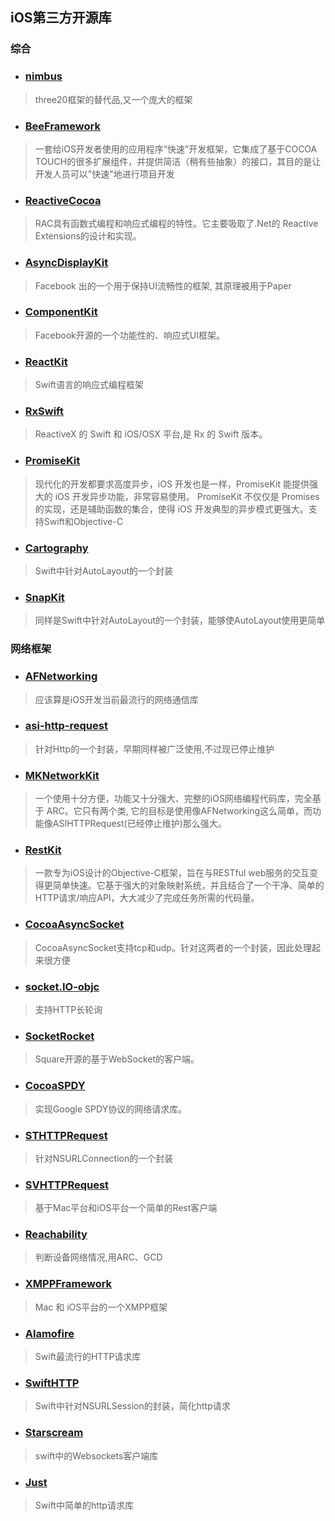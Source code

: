 ## iOS第三方开源库

### 综合
* ### [nimbus](https://github.com/jverkoey/nimbus)
> three20框架的替代品,又一个庞大的框架

* ### [BeeFramework](https://github.com/gavinkwoe/BeeFramework)
> 一套给iOS开发者使用的应用程序“快速”开发框架，它集成了基于COCOA TOUCH的很多扩展组件，并提供简洁（稍有些抽象）的接口，其目的是让开发人员可以"快速"地进行项目开发

* ### [ReactiveCocoa](https://github.com/ReactiveCocoa/ReactiveCocoa)
> RAC具有函数式编程和响应式编程的特性。它主要吸取了.Net的 Reactive Extensions的设计和实现。

* ### [AsyncDisplayKit](https://github.com/facebook/AsyncDisplayKit)
> Facebook 出的一个用于保持UI流畅性的框架, 其原理被用于Paper

* ### [ComponentKit](https://github.com/facebook/componentkit)
> Facebook开源的一个功能性的、响应式UI框架。

* ### [ReactKit](https://github.com/ReactKit/ReactKit)
> Swift语言的响应式编程框架

* ### [RxSwift](https://github.com/jspahrsummers/RxSwift)
> ReactiveX 的 Swift 和 iOS/OSX 平台,是 Rx 的 Swift 版本。

* ### [PromiseKit](https://github.com/mxcl/PromiseKit)
> 现代化的开发都要求高度异步，iOS 开发也是一样，PromiseKit 能提供强大的 iOS 开发异步功能，非常容易使用。
PromiseKit 不仅仅是 Promises 的实现，还是辅助函数的集合，使得 iOS 开发典型的异步模式更强大。支持Swift和Objective-C

* ### [Cartography](https://github.com/robb/Cartography)
> Swift中针对AutoLayout的一个封装

* ### [SnapKit](https://github.com/SnapKit/SnapKit)
> 同样是Swift中针对AutoLayout的一个封装，能够使AutoLayout使用更简单

### 网络框架
* ### [AFNetworking](https://github.com/AFNetworking/AFNetworking)
> 应该算是iOS开发当前最流行的网络通信库  

* ### [asi-http-request](https://github.com/pokeb/asi-http-request)
> 针对Http的一个封装，早期同样被广泛使用,不过现已停止维护

* ### [MKNetworkKit](https://github.com/MugunthKumar/MKNetworkKit)
> 一个使用十分方便，功能又十分强大、完整的iOS网络编程代码库，完全基于 ARC。它只有两个类, 它的目标是使用像AFNetworking这么简单，而功能像ASIHTTPRequest(已经停止维护)那么强大。

* ### [RestKit](https://github.com/RestKit/RestKit)
> 一款专为iOS设计的Objective-C框架，旨在与RESTful web服务的交互变得更简单快速。它基于强大的对象映射系统，并且结合了一个干净、简单的HTTP请求/响应API，大大减少了完成任务所需的代码量。  

* ### [CocoaAsyncSocket](https://github.com/robbiehanson/CocoaAsyncSocket)
> CocoaAsyncSocket支持tcp和udp。针对这两者的一个封装，因此处理起来很方便

* ### [socket.IO-objc](https://github.com/pkyeck/socket.IO-objc)
> 支持HTTP长轮询

* ### [SocketRocket](https://github.com/square/SocketRocket)
> Square开源的基于WebSocket的客户端。

* ### [CocoaSPDY](https://github.com/twitter/CocoaSPDY)
> 实现Google SPDY协议的网络请求库。

* ### [STHTTPRequest](https://github.com/nst/STHTTPRequest)
> 针对NSURLConnection的一个封装

* ### [SVHTTPRequest](https://github.com/TransitApp/SVHTTPRequest)
> 基于Mac平台和iOS平台一个简单的Rest客户端

* ### [Reachability](https://github.com/tonymillion/Reachability)
> 判断设备网络情况,用ARC、GCD

* ### [XMPPFramework](https://github.com/robbiehanson/XMPPFramework)
> Mac 和 iOS平台的一个XMPP框架

* ### [Alamofire](https://github.com/Alamofire/Alamofire)
> Swift最流行的HTTP请求库

* ### [SwiftHTTP](https://github.com/daltoniam/SwiftHTTP)
> Swift中针对NSURLSession的封装，简化http请求

* ### [Starscream](https://github.com/daltoniam/Starscream)
> swift中的Websockets客户端库

* ### [Just](https://github.com/JustHTTP/Just)
> Swift中简单的http请求库
